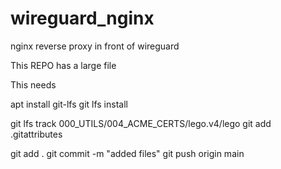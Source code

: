 # wireguard_nginx
nginx reverse proxy in front of wireguard

This REPO has a large file

This needs 

apt install git-lfs
git lfs install

git lfs track 000_UTILS/004_ACME_CERTS/lego.v4/lego
git add .gitattributes

git add .
git commit -m "added files"
git push origin main

 
